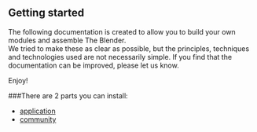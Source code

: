 ## Getting started

The following documentation is created to allow you to build your own modules and assemble The Blender. <br />
We tried to make these as clear as possible, but the principles, techniques and technologies used are not necessarily simple. If you find that the documentation can be improved, please let us know.  

Enjoy!

###There are 2 parts you can install:</p>

* [application](#application)
* [community](#community)